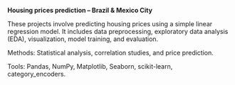 **Housing prices prediction – Brazil & Mexico City**

These projects involve predicting housing prices using a simple linear regression model. It includes data preprocessing, exploratory data analysis (EDA), visualization, model training, and evaluation.

Methods: Statistical analysis, correlation studies, and price prediction.

Tools: Pandas, NumPy, Matplotlib, Seaborn, scikit-learn, category_encoders.
